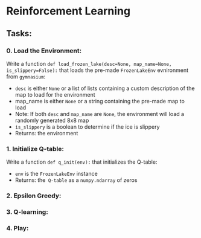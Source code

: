 # Reinforcement Learning

## Tasks:

### 0. Load the Environment:
Write a function ``def load_frozen_lake(desc=None, map_name=None, is_slippery=False):`` that loads the pre-made ``FrozenLakeEnv`` evnironment from ``gymnasium``:

- ````desc```` is either ``None`` or a list of lists containing a custom description of the map to load for the environment
- map_name is either ``None`` or a string containing the pre-made map to load
- Note: If both ``desc`` and ``map_name`` are ``None``, the environment will load a randomly generated 8x8 map
- ``is_slippery`` is a boolean to determine if the ice is slippery
- Returns: the environment

### 1. Initialize Q-table:
Write a function ``def q_init(env):`` that initializes the Q-table:

- ``env`` is the ``FrozenLakeEnv`` instance
- Returns: the`` Q-table`` as a ``numpy.ndarray`` of zeros

### 2. Epsilon Greedy:
### 3. Q-learning:
### 4. Play:
